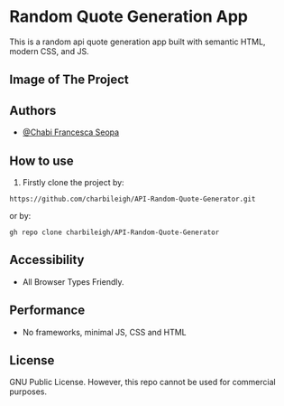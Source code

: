 # Random Quote Generation App

This is a random api quote generation app built with semantic HTML, modern CSS, and JS.

## Image of The Project



## Authors

- [@Chabi Francesca Seopa](https://www.github.com/charbileigh)


## How to use
1. Firstly clone the project by:
```
https://github.com/charbileigh/API-Random-Quote-Generator.git

```
or by:
```
gh repo clone charbileigh/API-Random-Quote-Generator

```


## Accessibility
- All Browser Types Friendly.

## Performance
- No frameworks, minimal JS, CSS and HTML

## License
GNU Public License. However, this repo cannot be used for commercial purposes. 
